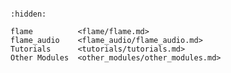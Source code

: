 ```{include} README.md
```
```{toctree}
:hidden:

flame          <flame/flame.md>
flame_audio    <flame_audio/flame_audio.md>
Tutorials      <tutorials/tutorials.md>
Other Modules  <other_modules/other_modules.md>
```
